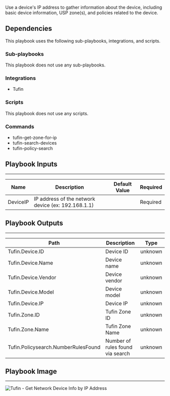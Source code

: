 Use a device's IP address to gather information about the device, including basic device information, USP zone(s), and policies related to the device.

## Dependencies
This playbook uses the following sub-playbooks, integrations, and scripts.

### Sub-playbooks
This playbook does not use any sub-playbooks.

### Integrations
* Tufin

### Scripts
This playbook does not use any scripts.

### Commands
* tufin-get-zone-for-ip
* tufin-search-devices
* tufin-policy-search

## Playbook Inputs
---

| **Name** | **Description** | **Default Value** | **Required** |
| --- | --- | --- | --- |
| DeviceIP | IP address of the network device \(ex: 192.168.1.1\) |  | Required |

## Playbook Outputs
---

| **Path** | **Description** | **Type** |
| --- | --- | --- |
| Tufin.Device.ID | Device ID | unknown |
| Tufin.Device.Name | Device name | unknown |
| Tufin.Device.Vendor | Device vendor | unknown |
| Tufin.Device.Model | Device model | unknown |
| Tufin.Device.IP | Device IP | unknown |
| Tufin.Zone.ID | Tufin Zone ID | unknown |
| Tufin.Zone.Name | Tufin Zone Name | unknown |
| Tufin.Policysearch.NumberRulesFound | Number of rules found via search | unknown |

## Playbook Image
---
![Tufin - Get Network Device Info by IP Address](https://github.com/cvescan/cvescan/raw/37e0906aef21802f8f4a8ecd5ea16d9eb642f0ed/Packs/Tufin/doc_files/Tufin%20-%20Get%20Network%20Device%20Info%20by%20IP%20Address.png)
